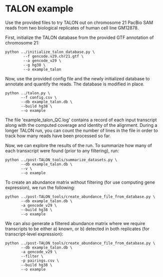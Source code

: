 # TALON example

Use the provided files to try TALON out on chromosome 21 PacBio SAM reads from two biological replicates of human cell line GM12878. 

First, initialize the TALON database from the provided GTF annotation of chromosome 21:
```
python ../initialize_talon_database.py \
        --f gencode.v29.chr21.gtf \
        --a gencode_v29 \
        --g hg38 \
        --o example_talon
```



Now, use the provided config file and the newly initialized database to annotate and quantify the reads. The database is modified in place.
```
python ../talon.py \
       --f config.csv \
       --db example_talon.db \
       --build hg38 \
       --o example
```
The file 'example_talon_QC.log' contains a record of each input transcript along with the computed coverage and identity of the alignment. During a longer TALON run, you can count the number of lines in the file in order to track how many reads have been processed so far.

Now, we can explore the results of the run. To summarize how many of each transxcript were found (prior to any filtering), run:
```
python ../post-TALON_tools/summarize_datasets.py \
       --db example_talon.db \
       --v \
       --o example
```

To create an abundance matrix without filtering (for use computing gene expression), we run the following:
```
python ../post-TALON_tools/create_abundance_file_from_database.py \
       --db example_talon.db \
       -a gencode_v29 \
       --build hg38 \
       --o example
```

We can also generate a filtered abundance matrix where we require transcripts to be either a) known, or b) detected in both replicates (for transcript-level expression):
```
python ../post-TALON_tools/create_abundance_file_from_database.py \
       --db example_talon.db \
       -a gencode_v29 \
       --filter \
       -p pairings.csv \
       --build hg38 \
       --o example
```


